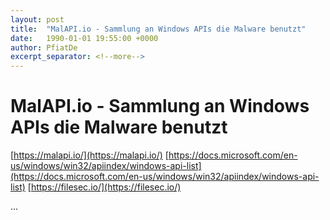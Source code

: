 ```yaml
---
layout: post
title:  "MalAPI.io - Sammlung an Windows APIs die Malware benutzt"
date:   1990-01-01 19:55:00 +0000
author: PfiatDe
excerpt_separator: <!--more-->
---
```


# MalAPI.io - Sammlung an Windows APIs die Malware benutzt
[https://malapi.io/](https://malapi.io/)
[https://docs.microsoft.com/en-us/windows/win32/apiindex/windows-api-list](https://docs.microsoft.com/en-us/windows/win32/apiindex/windows-api-list)
[https://filesec.io/](https://filesec.io/)

...
<!--more-->
